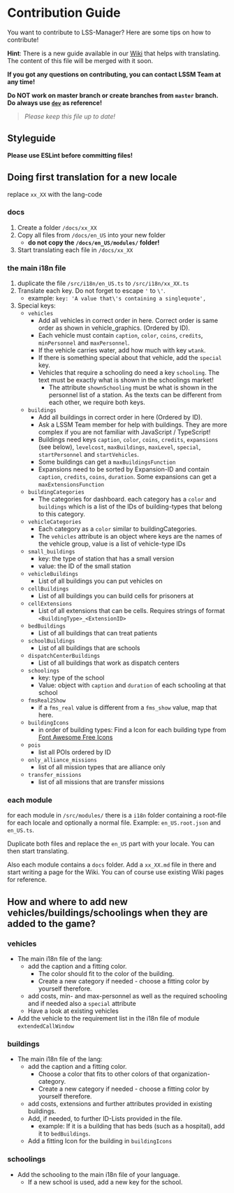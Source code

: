 # Contribution Guide
You want to contribute to LSS-Manager? Here are some tips on how to contribute!

**Hint**: There is a new guide available in our [Wiki](https://docs.lss-manager.de/en_US/contributing) that helps with translating. The content of this file will be merged with it soon.

**If you got any questions on contributing, you can contact LSSM Team at any time!**

**Do NOT work on master branch or create branches from `master` branch. Do always use [`dev`](/tree/dev) as reference!**

> *Please keep this file up to date!*

## Styleguide
**Please use ESLint before committing files!**

## Doing first translation for a new locale
replace `xx_XX` with the lang-code

### docs
1. Create a folder `/docs/xx_XX`
2. Copy all files from `/docs/en_US` into your new folder
    * **do not copy the `/docs/en_US/modules/` folder!**
3. Start translating each file in `/docs/xx_XX`

### the main i18n file
1. duplicate the file `/src/i18n/en_US.ts` to `/src/i18n/xx_XX.ts`
2. Translate each key. Do not forget to escape `'` to `\'`.
    * example: `key: 'A value that\'s containing a singlequote',`
3. Special keys:
    * `vehicles`
        * Add all vehicles in correct order in here. Correct order is same order as shown in vehicle_graphics. (Ordered by ID).
        * Each vehicle must contain `caption`, `color`, `coins`, `credits`, `minPersonnel` and `maxPersonnel`.
        * If the vehicle carries water, add how much with key `wtank`.
        * If there is something special about that vehicle, add the `special` key.
        * Vehicles that require a schooling do need a key `schooling`. The text must be exactly what is shown in the schoolings market!
            * The attribute `shownSchooling` must be what is shown in the personnel list of a station. As the texts can be different from each other, we require both keys.
    * `buildings`
        * Add all buildings in correct order in here (Ordered by ID).
        * Ask a LSSM Team member for help with buildings. They are more complex if you are not familiar with JavaScript / TypeScript!
        * Buildings need keys `caption`, `color`, `coins`, `credits`, `expansions` (see below), `levelcost`, `maxBuildings`, `maxLevel`, `special`, `startPersonnel` and `startVehicles`.
        * Some buildings can get a `maxBuildingsFunction`
        * Expansions need to be sorted by Expansion-ID and contain `caption`, `credits`, `coins`, `duration`. Some expansions can get a `maxExtensionsFunction`
    * `buildingCategories`
        * The categories for dashboard. each category has a `color` and `buildings` which is a list of the IDs of building-types that belong to this category.
    * `vehicleCategories`
        * Each category as a `color` similar to buildingCategories.
        * The `vehicles` attribute is an object where keys are the names of the vehicle group, value is a list of vehicle-type IDs
    * `small_buildings`
        * key: the type of station that has a small version
        * value: the ID of the small station
    * `vehicleBuildings`
        * List of all buildings you can put vehicles on
    * `cellBuildings`
        * List of all buildings you can build cells for prisoners at
    * `cellExtensions`
        * List of all extensions that can be cells. Requires strings of format `<BuildingType>_<ExtensionID>`
    * `bedBuildings`
        * List of all buildings that can treat patients
    * `schoolBuildings`
        * List of all buildings that are schools
    * `dispatchCenterBuildings`
        * List of all buildings that work as dispatch centers
    * `schoolings`
        * key: type of the school
        * Value: object with `caption` and `duration` of each schooling at that school
    * `fmsReal2Show`
        * if a `fms_real` value is different from a `fms_show` value, map that here.
    * `buildingIcons`
        * in order of building types: Find a Icon for each building type from [Font Awesome Free Icons][FA]
    * `pois`
        * list all POIs ordered by ID
    * `only_alliance_missions`
        * list of all mission types that are alliance only
    * `transfer_missions`
        * list of all missions that are transfer missions

### each module
for each module in `/src/modules/` there is a `i18n` folder containing a root-file for each locale and optionally a normal file. Example: `en_US.root.json` and `en_US.ts`.

Duplicate both files and replace the `en_US` part with your locale. You can then start translating.


Also each module contains a `docs` folder. Add a `xx_XX.md` file in there and start writing a page for the Wiki. You can of course use existing Wiki pages for reference.

## How and where to add new vehicles/buildings/schoolings when they are added to the game?

### vehicles
* The main i18n file of the lang:
    * add the caption and a fitting color.
        * The color should fit to the color of the building.
        * Create a new category if needed - choose a fitting color by yourself therefore.
    * add costs, min- and max-personnel as well as the required schooling and if needed also a `special` attribute
    * Have a look at existing vehicles
* Add the vehicle to the requirement list in the i18n file of module `extendedCallWindow`

### buildings
* The main i18n file of the lang:
    * add the caption and a fitting color.
        * Choose a color that fits to other colors of that organization-category.
        * Create a new category if needed - choose a fitting color by yourself therefore.
    * add costs, extensions and further attributes provided in existing buildings.
    * Add, if needed, to further ID-Lists provided in the file.
        * example: If it is a building that has beds (such as a hospital), add it to `bedBuildings`.
    * Add a fitting Icon for the building in `buildingIcons`

### schoolings
* Add the schooling to the main i18n file of your language.
    * If a new school is used, add a new key for the school.

[FA]: https://fontawesome.com/icons?d=gallery&m=free
